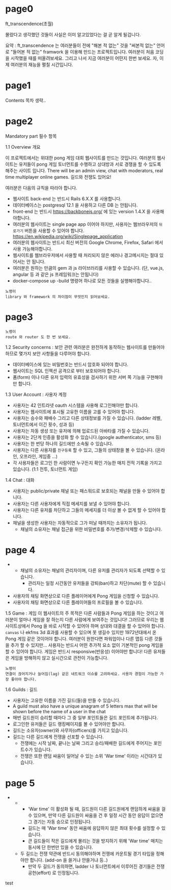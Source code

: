# page0

ft_transcendence(초월)

몰랐다고 생각했던 것들이 사실은 이미 알고있었다는 걸 곧 알게 될겁니다.

요약 : ft_transcendence 는 여러분들이 전에 "해본 적 없는" 것을 "써본적 없는" 언어로 "들어본 적 없는" framwork 을 이용해 만드는 프로젝트입니다. 여러분이 처음 코딩을 시작했을 때를 떠올려보세요. 그리고 나서 지금 여러분이 어떤지 한번 보세요. 자, 이제 여러분의 재능을 펼칠 시간입니다.

# page1
Contents 목차
생략..

# page2
Mandatory part 필수 항목

1.1 Overview 개요

이 프로젝트에서는 위대한 pong 게임 대회 웹사이트를 만드는 것입니다. 여러분의 웹사이트는 유저들이 pong 게임 토너먼트를 수행하고 상대방과 서로 경쟁을 할 수 있도록 해주는 사이트 입니다. There will be an admin view, chat with moderators, real time multiplayer online games.
길드와 전쟁도 있어요! 

여러분은 다음의 규칙을 따라야 합니다. 
* 웹사이트 back-end 는 반드시 Rails 6.X.X 를 사용합니다.
* 데이터베이스는 postgresql 12.1 을 사용하고 다른 DB 는 안됩니다.
* front-end 는 반드시 https://backbonejs.org/ 에 있는 version 1.4.X 을 사용해야합니다. 
* 여러분의 웹사이트는 single page app 이어야 하지만, 사용자는 웹브라우저의 `뒤로가기` 버튼을 사용할 수 있어야 합니다. https://en.wikipedia.org/wiki/Singlepage_application
* 여러분의 웹사이트는 반드시 최신 버전의 Google Chrome, Firefox, Safari 에서 사용 가능해야합니다.
* 웹사이트를 웹브라우저에서 사용할 때 처리되지 않은 에러나 경고메시지는 절대 있어서는 안 됩니다. 
* 여러분은 원하는 만큼의 gem 과 js 라이브러리를 사용할 수 있습니다. (단, vue.js, angular 등 과 같은 js 프레임워크는 안됩니다)
* docker-compose up -build 명령어 하나로 모든 것들을 실행해야합니다..

```
노랭이
library 와 framework 의 차이점이 무엇인지 읽어보세요.
```

# page3

```
노랭이
route 와 router 도 한 번 보세요.
```

1.2 Security concerns : 보안 관련
여러분은 완전하게 동작하는 웹사이트를 만들어야 하므로 몇가지 보안 사항들을 다루어야 합니다. 
* 데이터베이스에 있는 비밀번호는 반드시 암호화 되어야 합니다. 
* 웹사이트는 SQL 인젝션 공격으로 부터 보호되어야 합니다. 
* 폼(form) 이나 다른 유저 입력의 유효성을 검사하기 위한 서버 쪽 기능을 구현해야만 합니다. 


1.3 User Account : 사용자 계정
* 사용자는 42 인트라넷 oauth 시스템을 사용해 로그인해야만 합니다. 
* 사용자는 웹사이트에 표시될 고유한 이름을 고를 수 있어야 합니다. 
* 사용자는 승수와 패배수 그리고 다른 상태정보를 가질 수 있습니다. (ladder 레벨, 토너먼트에서 이긴 횟수, 성과 등)
* 사용자는 자동 생성 또는 유저에 의해 업로드된 아바타를 가질 수 있습니다. 
* 사용자는 2단게 인증을 활성화 할 수 있습니다.(google authenticator, sms 등)
* 사용자는 한 번당 하나의 길드에만 소속될 수 있습니다.  
* 사용자는 다른 사용자를 `친구등록` 할 수 있고, 그들의 상태창을 볼 수 있습니다. (온라인, 오프라인, 게임중 ...)
* 각 사용자들은 로그인 한 사람이면 누구든지 확인 가능한 매치 전적 기록을 가지고 있습니다. (1:1 전투, 토너먼트 게임)

1.4 Chat : 대화
* 사용자는 public/private 채널 또는 패스워드로 보호되는 채널을 만들 수 있어야 합니다.  
* 사용자는 다른 사용자에게 직접 메세지를 보낼 수 있어야 합니다. 
* 사용자는 다른 유저를 차단하고 그들의 메세지를 더 이상 볼 수 없게 할 수 있어야 합니다. 
* 채널을 생성한 사용자는 자동적으로 그가 떠날 때까지는 소유자가 됩니다. 
	* 채널의 소유자는 채널 접근을 위한 비밀번호를 추가/변경/삭제할 수 있습니다. 

# page 4

* 
	* 채널의 소유자는 채널의 관리자이며, 다른 유저를 관리자가 되도록 선택할 수 있습니다.
		* 관리자는 일정 시간동안 유저들을 강퇴(ban)하고 차단(mute) 할 수 있습니다.
* 사용자의 채팅 화면상으로 다른 플레이어에게 Pong 게임을 신청할 수 있습니다. 
* 사용자의 채팅 화면상으로 다른 플레이어들의 프로필을 볼 수 있습니다. 


1.5 Game : 게임
이 웹사이트의 주 목적은 다른 사람들과 Pong 게임을 하는 것이고 여러분이 얼마나 게임을 잘 하는지 다른 사람에게 보여주는 것입니다!
그러므로 우리는 웹사이트상에서 Pong 을 바로 시작할 수 있어야 하며 상대와 대결을 할 수 있어야 합니다.
`canvas` 나 ekfms 3d 효과를 사용할 수 있으며 못 생길수 있지만 1972년대에서 온 Pong 게임 같은 것이어야 합니다. 
여러분이 원한다면 파워업이나 다른 맵등 다른 것들을 추가 할 수 있지만... 사용자는 반드시 어떤 추가적 요소 없이 기본적인 pong 게임을 할 수 있어야 합니다. 
게임은 반드시 responsive(반응성) 이어야만 합니다!
다른 유저들은 게임을 방해하지 않고 실시간으로 관전이 가능합니다. 

```
노랭이
연결이 끊어지거나 늘어짐(lag) 같은 네트워크 이슈를 고려하세요. 사용자 경험이 가능한 가장 좋아야 합니다. 
```

1.6 Guilds : 길드
* 사용자는 고유한 이름을 가진 길드(들)을 만들 수 있습니다.
* A guild must also have a unique anagram of 5 letters max that will be shown before the name of a user in the chat
* 매번 길드원이 승리할 때마다 그 중 일부 포인트들은 길드 포인트에 추가됩니다. 
* 로그인한 유저들은 길드 랭킹페이지를 볼 수 있어야만 합니다.
* 길드는 소유자(owner)와 사무자(officers)를 가지고 있습니다.
* 길드는 다른 길드에게 전쟁을 선포할 수 있습니다.
	* 전쟁에는 시작 날짜, 끝나는 날짜 그리고 승리/패배한 길드에게 주어지는 포인트수가 있습니다.
	* 전쟁은 또한 랜덤 싸움이 일어날 수 있는 소위 'War time' 이라는 시간대가 있습니다.

# page 5
* 
	* 
		* 'War time' 이 활성화 될 때, 길드원이 다른 길드원에게 랜덤하게 싸움을 걸 수 있으며, 만약 다른 길드원이 싸움을 건 후 일정 시간 동안 응답이 없으면 그 경기는 자동 승으로 인정됩니다.
		* 길드는 매 'War time' 동안 싸움에 응답하지 않은 최대 횟수를 설정할 수 있습니다.
		* 큰 길드들이 작은 길드에게 몰리는 것을 방지하기 위해 'War time' 매치는 동시에 단 한번만 있을 수 있습니다.
	* 두 길드는 전쟁 약관에 반드시 동의해야하며 전쟁에 카운트될 경기 타입을 정해야만 합니다. (add-on 을 쓸거냐 안쓸거냐 등..)
		* 만약 두 길드가 동의하면, ladder 나 토너먼트에서 이루어진 경기들은 전쟁 공헌(effort) 로 인정됩니다.
		


test